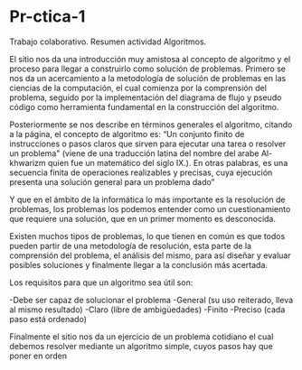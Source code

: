 # Pr-ctica-1
Trabajo colaborativo.
Resumen actividad Algoritmos.

El sitio nos da una introducción muy amistosa al concepto de algoritmo y el proceso para llegar a construirlo como solución de problemas. Primero se nos da un acercamiento a la metodología de solución de problemas en las ciencias de la computación, el cual comienza por la comprensión del problema, seguido por la implementación del diagrama de flujo y pseudo código como herramienta fundamental en la construcción del algoritmo.

Posteriormente se nos describe en términos generales el algoritmo, citando a la página, el concepto de algoritmo es: “Un conjunto finito de instrucciones o pasos claros que sirven para ejecutar una tarea o resolver un problema" (viene de una traducción latina del nombre del arabe Al-khwarizm quien fue un matemático del siglo IX.). En otras palabras, es una secuencia finita de operaciones realizables y precisas, cuya ejecución presenta una solución general para un problema dado”

Y que en el ámbito de la informática lo más importante es la resolución de problemas, los problemas los podemos entender como un cuestionamiento que requiere una solución, que en un primer momento es desconocida.  

Existen muchos tipos de problemas, lo que tienen en común es que todos  pueden partir de una metodología de resolución, esta parte de la comprensión del problema, el análisis del mismo, para así diseñar y evaluar posibles soluciones y finalmente llegar a la conclusión más acertada.

Los requisitos para que un algoritmo sea útil son: 

-Debe ser capaz de solucionar el problema
-General (su uso reiterado, lleva al mismo resultado)
-Claro (libre de ambigüedades)
-Finito
-Preciso (cada paso está ordenado)

Finalmente el sitio nos da un ejercicio de un problema cotidiano el cual debemos resolver mediante un algoritmo simple, cuyos pasos hay que poner en orden



